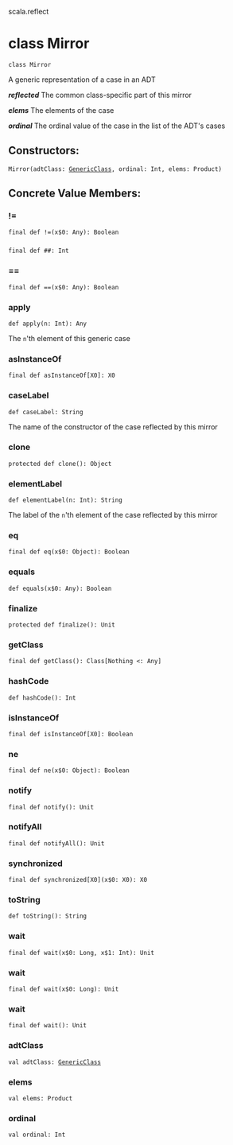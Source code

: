 scala.reflect
# class Mirror

<pre><code class="language-scala" >class Mirror</pre></code>
A generic representation of a case in an ADT

***reflected*** The common class-specific part of this mirror

***elems*** The elements of the case

***ordinal*** The ordinal value of the case in the list of the ADT's cases

## Constructors:
<pre><code class="language-scala" >Mirror(adtClass: <a href="./GenericClass.md">GenericClass</a>, ordinal: Int, elems: Product)</pre></code>

## Concrete Value Members:
### !=
<pre><code class="language-scala" >final def !=(x$0: Any): Boolean</pre></code>

### ##
<pre><code class="language-scala" >final def ##: Int</pre></code>

### ==
<pre><code class="language-scala" >final def ==(x$0: Any): Boolean</pre></code>

### apply
<pre><code class="language-scala" >def apply(n: Int): Any</pre></code>
The `n`'th element of this generic case

### asInstanceOf
<pre><code class="language-scala" >final def asInstanceOf[X0]: X0</pre></code>

### caseLabel
<pre><code class="language-scala" >def caseLabel: String</pre></code>
The name of the constructor of the case reflected by this mirror

### clone
<pre><code class="language-scala" >protected def clone(): Object</pre></code>

### elementLabel
<pre><code class="language-scala" >def elementLabel(n: Int): String</pre></code>
The label of the `n`'th element of the case reflected by this mirror

### eq
<pre><code class="language-scala" >final def eq(x$0: Object): Boolean</pre></code>

### equals
<pre><code class="language-scala" >def equals(x$0: Any): Boolean</pre></code>

### finalize
<pre><code class="language-scala" >protected def finalize(): Unit</pre></code>

### getClass
<pre><code class="language-scala" >final def getClass(): Class[Nothing <: Any]</pre></code>

### hashCode
<pre><code class="language-scala" >def hashCode(): Int</pre></code>

### isInstanceOf
<pre><code class="language-scala" >final def isInstanceOf[X0]: Boolean</pre></code>

### ne
<pre><code class="language-scala" >final def ne(x$0: Object): Boolean</pre></code>

### notify
<pre><code class="language-scala" >final def notify(): Unit</pre></code>

### notifyAll
<pre><code class="language-scala" >final def notifyAll(): Unit</pre></code>

### synchronized
<pre><code class="language-scala" >final def synchronized[X0](x$0: X0): X0</pre></code>

### toString
<pre><code class="language-scala" >def toString(): String</pre></code>

### wait
<pre><code class="language-scala" >final def wait(x$0: Long, x$1: Int): Unit</pre></code>

### wait
<pre><code class="language-scala" >final def wait(x$0: Long): Unit</pre></code>

### wait
<pre><code class="language-scala" >final def wait(): Unit</pre></code>

### adtClass
<pre><code class="language-scala" >val adtClass: <a href="./GenericClass.md">GenericClass</a></pre></code>

### elems
<pre><code class="language-scala" >val elems: Product</pre></code>

### ordinal
<pre><code class="language-scala" >val ordinal: Int</pre></code>

